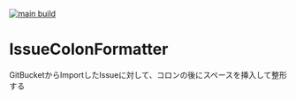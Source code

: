 [![main build](https://github.com/kou-hon/IssueColonFormatter/actions/workflows/dotnet.yml/badge.svg)](https://github.com/kou-hon/IssueColonFormatter/actions/workflows/dotnet.yml)

# IssueColonFormatter
GitBucketからImportしたIssueに対して、コロンの後にスペースを挿入して整形する
